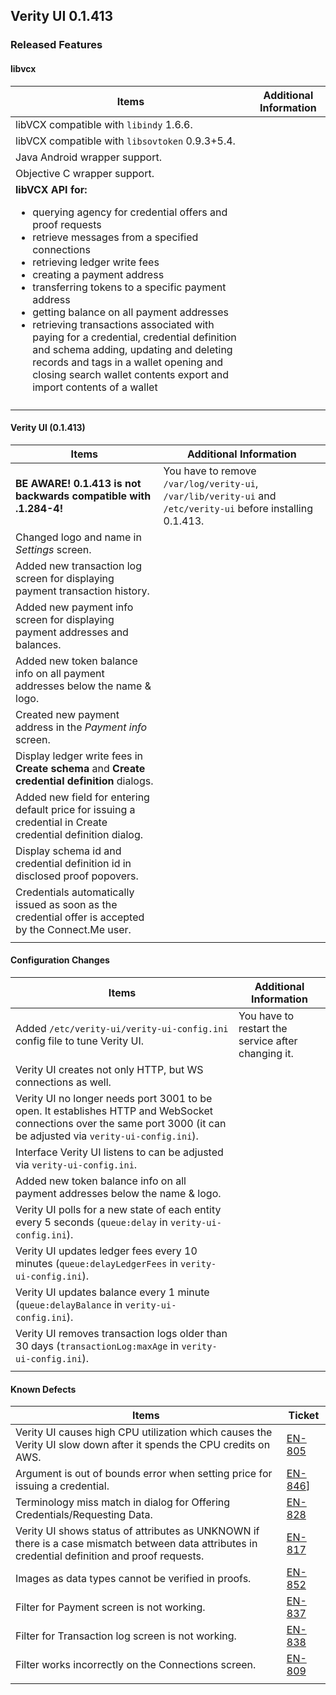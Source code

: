 ## Verity UI 0.1.413

### Released Features

#### libvcx

| Items | Additional Information |
| --- | --- |
| libVCX compatible with `libindy` 1.6.6. | |
| libVCX compatible with `libsovtoken` 0.9.3+5.4. |  |
| Java Android wrapper support. | |
| Objective C wrapper support.  | |
| **libVCX API for:** <ul><li>querying agency for credential offers and proof requests</li><li>retrieve messages from a specified connections</li><li>retrieving ledger write fees</li><li>creating a payment address</li><li>transferring tokens to a specific payment address</li><li>getting balance on all payment addresses</li><li>retrieving transactions associated with paying for a credential, credential definition and schema adding, updating and deleting records and tags in a wallet opening and closing search wallet contents export and import contents of a wallet</li></ul>  | |
|   |   |    |

#### Verity UI (0.1.413)

| Items | Additional Information |
| --- | --- |
| **BE AWARE! 0.1.413 is not backwards compatible with .1.284-4!** | You have to remove `/var/log/verity-ui`, `/var/lib/verity-ui` and `/etc/verity-ui` before installing 0.1.413.|
| Changed logo and name in *Settings* screen. |  |
| Added new transaction log screen for displaying payment transaction history. | |
| Added new payment info screen for displaying payment addresses and balances. | |
| Added new token balance info on all payment addresses below the name & logo. | |
| Created new payment address in the *Payment info* screen.  | |
| Display ledger write fees in **Create schema** and **Create credential definition** dialogs. | |
| Added new field for entering default price for issuing a credential in Create credential definition dialog. | |
| Display schema id and credential definition id in disclosed proof popovers. | |
| Credentials automatically issued as soon as the credential offer is accepted by the Connect.Me user. | |
|   |   |    |

#### Configuration Changes

| Items | Additional Information |
| --- | --- |
| Added `/etc/verity-ui/verity-ui-config.ini` config file to tune Verity UI. | You have to restart the service after changing it.|
| Verity UI creates not only HTTP, but WS connections as well. |  |
| Verity UI no longer needs port 3001 to be open. It establishes HTTP and WebSocket connections over the same port 3000 (it can be adjusted via `verity-ui-config.ini`). | |
| Interface Verity UI listens to can be adjusted via `verity-ui-config.ini`. | |
| Added new token balance info on all payment addresses below the name & logo.  | |
| Verity UI polls for a new state of each entity every 5 seconds (`queue:delay` in `verity-ui-config.ini`).  | |
| Verity UI updates ledger fees every 10 minutes (`queue:delayLedgerFees` in `verity-ui-config.ini`). | |
| Verity UI updates balance every 1 minute (`queue:delayBalance` in `verity-ui-config.ini`). | |
| Verity UI removes transaction logs older than 30 days (`transactionLog:maxAge` in `verity-ui-config.ini`). | |
|   |   |    |

####  Known Defects

| Items | Ticket |
| --- | --- |
| Verity UI causes high CPU utilization which causes the Verity UI slow down after it spends the CPU credits on AWS. | [EN-805](https://evernym.atlassian.net/browse/EN-805)|
| Argument is out of bounds error when setting price for issuing a credential. | [EN-846](https://evernym.atlassian.net/browse/EN-846)]|
| Terminology miss match in dialog for Offering Credentials/Requesting Data. | [EN-828](https://evernym.atlassian.net/browse/EN-828)|
| Verity UI shows status of attributes as UNKNOWN if there is a case mismatch between data attributes in credential definition and proof requests. |[EN-817](https://evernym.atlassian.net/browse/EN-817)|
| Images as data types cannot be verified in proofs. | [EN-852](https://evernym.atlassian.net/browse/EN-582)|
| Filter for Payment screen is not working. | [EN-837](https://evernym.atlassian.net/browse/EN-837)|
| Filter for Transaction log screen is not working. | [EN-838](https://evernym.atlassian.net/browse/EN-838)|
| Filter works incorrectly on the Connections screen. | [EN-809](https://evernym.atlassian.net/browse/EN-809)|
|   |   |    |

